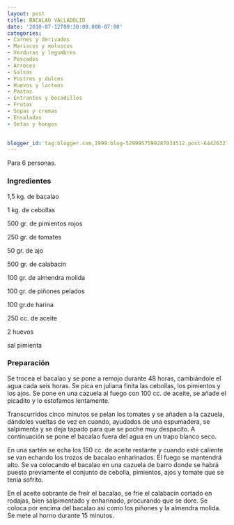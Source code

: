 ```yaml
---
layout: post
title: BACALAO VALLADOLID
date: '2010-07-12T09:30:00.000-07:00'
categories:
- Carnes y derivados
- Mariscos y moluscos
- Verduras y legumbres
- Pescados
- Arroces
- Salsas
- Postres y dulces
- Huevos y lacteos
- Pastas
- Entrantes y bocadillos
- Frutas
- Sopas y cremas
- Ensaladas
- Setas y hongos
 

blogger_id: tag:blogger.com,1999:blog-5299957599287034512.post-6442632748495465954
---
```


Para 6 personas.

<h3>Ingredientes</h3>

1,5 kg. de bacalao

1 kg. de cebollas

500 gr. de pimientos rojos

250 gr. de tomates

50 gr. de ajo

500 gr. de calabacín

100 gr. de almendra molida

100 gr. de piñones pelados

100 gr.de harina

250 cc. de aceite

2 huevos

sal pimienta

<h3>Preparación</h3>

Se trocea el bacalao y se pone a remojo durante 48 horas, cambiándole el agua cada seis horas. Se pica en juliana finita las cebollas, los pimientos y los ajos. Se pone en una cazuela al fuego con 100 cc. de aceite, se añade el picadito y lo estofamos lentamente.

Transcurridos cinco minutos se pelan los tomates y se añaden a la cazuela, dándoles vueltas de vez en cuando, ayudados de una espumadera, se salpimenta y se deja tapado para que se poche muy despacito. A continuación se pone el bacalao fuera del agua en un trapo blanco seco.

En una sartén se echa los 150 cc. de aceite restante y cuando esté caliente se van echando los trozos de bacalao enharinados. El fuego se mantendrá alto. Se va colocando el bacalao en una cazuela de barro donde se habrá puesto previamente el conjunto de cebolla, pimientos, ajos y tomate que se tenía sofrito.

En el aceite sobrante de freír el bacalao, se fríe el calabacín cortado en rodajas, bien salpimentado y enharinado, procurando que se dore. Se coloca por encima del bacalao así como los piñones y la almendra molida. Se mete al horno durante 15 minutos.

